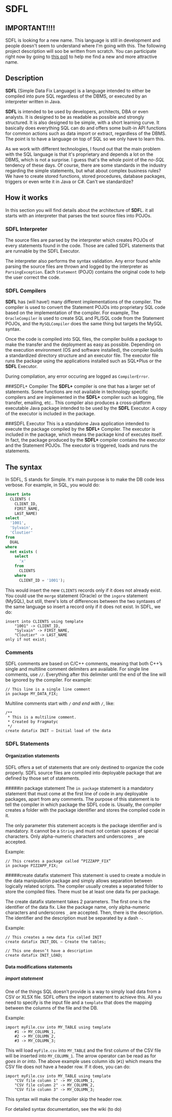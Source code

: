 # SDFL
## IMPORTANT!!!!
SDFL is looking for a new name. This language is still in development and people doesn't seem to understand where I'm going with this. The following project description will soo be written from scratch. You can participate right now by going to <a href="http://goo.gl/krpCeT" target="_blank">this poll</a> to help me find a new and more attractive name.

## Description 
**SDFL** (Simple Data Fix Language) is a language intended to either be compiled into pure SQL regardless of the DBMS, or executed by an interpreter written in Java.

**SDFL** is intended to be used by developers, architects, DBA or even analysts. It is designed to be as readable as possible and strongly structured. It is also designed to be simple, with a short learning curve. It basically does everything SQL can do and offers some built-in API functions for common actions such as data import or extract, regardless of the DBMS. The point is to have a language on top of SQL so we only have to learn this. 

As we work with different technologies, I found out that the main problem with the SQL language is that it's proprietary and depends a lot on the DBMS, which is not a surprise. I guess that's the whole point of the *no-SQL* tendency of these days. Of course, there are some standards in the industry regarding the simple statements, but what about complex business rules? We have to create stored functions, stored procedures, database packages, triggers or even write it in Java or C#. Can't we standardize?

## How it works 
In this section you will find details about the architecture of **SDF**L. it all starts with an interpreter that parses the text source files into POJOs.

### SDFL Interpreter 
The source files are parsed by the interpreter which creates POJOs of every statements found in the code. Those are called SDFL statements that are runnable by the SDFL Executor.

The interpreter also performs the syntax validation. Any error found while parsing the source files are thrown and logged by the interpreter as <code>ParsingException</code>. Each <code>Statement</code> (POJO) contains the original code to help the user correct the code.

### SDFL Compilers 
**SDFL** has (will have!) many different implementations of the compiler. The compiler is used to convert the Statement POJOs into proprietary SQL code based on the implementation of the compiler. For example, The <code>OracleCompiler</code> is used to create SQL and PL/SQL code from the Statement POJOs, and the <code>MySQLCompiler</code> does the same thing but targets the MySQL syntax.

Once the code is compiled into SQL files, the compiler builds a package to make the transfer and the deployment as easy as possible. Depending on the execution environment (OS and software installed), the compiler builds a standardized directory structure and an executor file. The executor file runs the package using the applications installed such as SQL*Plus or the **SDFL** Executor.

During compilation, any error occuring are logged as <code>CompilerError</code>.

###SDFL+ Compiler 
The **SDFL+** compiler is one that has a larger set of statements. Some functions are not available in technology specific compilers and are implemented in the **SDFL+** compiler such as logging, file transfer, emailing, etc.. This compiler also produces a cross-platform executable Java package intended to be used by the **SDFL** Executor. A copy of the executor is included in the package.

###SDFL Executor 
This is a standalone Java application intended to execute the package compiled by the **SDFL+** Compiler. The executor is included in the package, which means the package kind of executes itself. In fact, the package produced by the **SDFL+** compiler contains the executor and the Statement POJOs. The executor is triggered, loads and runs the statements.

## The syntax
In SDFL, S stands for Simple. It's main purpose is to make the DB code less verbose. For example, in SQL, you would do:

```sql
insert into
  CLIENTS (
    CLIENT_ID,
    FIRST_NAME,
    LAST_NAME)
select
  '1001',
  'Sylvain',
  'Cloutier'
from 
  DUAL
where
  not exists (
    select 
      'x' 
    from 
      CLIENTS 
    where 
      CLIENT_ID = '1001');
```
This would insert the new <code>CLIENTS</code> records only if it does not already exist. You could use the <code>merge</code> statement (Oracle) or the <code>ingore</code> statement (MySQL), but still, there's lots of differences between the two syntaxes of the same language so insert a record only if it does not exist. In SDFL, we do:

```
insert into CLIENTS using template 
	"1001" -> CLIENT_ID,
	"Sylvain" -> FIRST_NAME,
	"Cloutier" -> LAST_NAME
only if not exist;
```

### Comments
SDFL comments are based on C/C++ comments, meaning that both C++’s single and multiline comment delimiters are available. For single line comments, use <code>//</code>. Everything after this delimiter until the end of the line will be ignored by the compiler. For example:

```
// This line is a single line comment
in package MY_DATA_FIX;
```

Multiline comments start with <code>/*</code> and end with <code>*/</code>, like:
```
/**
 * This is a multiline comment.
 * Created by Fragmatyc
 */
create datafix INIT – Initial load of the data
```

### SDFL Statements
#### Organization statements
SDFL offers a set of statements that are only destined to organize the code properly. SDFL source files are compiled into deployable package that are defined by those set of statements.

#####in package statement
The <code>in package</code> statement is a mandatory statement that must come at the first line of code in any deployable packages, apart from any comments. The purpose of this statement is to tell the compiler in which package the SDFL code is. Usually, the compiler creates a folder with the package identifier and stores the compiled code in it. 

The only parameter this statement accepts is the package identifier and is mandatory. It cannot be a <code>String</code> and must not contain spaces of special characters. Only alpha-numeric characters and underscores <code>_</code> are accepted.

Example:
```
// This creates a package called “PIZZAPP_FIX”
in package PIZZAPP_FIX;
```

#####create datafix statement
This statement is used to create a module in the data manipulation package and simply allows separation between logically related scripts. The compiler usually creates a separated folder to store the compiled files. There must be at least one data fix per package.

The create datafix statement takes 2 parameters. The first one is the identifier of the data fix. Like the package name, only alpha-numeric characters and underscores <code>_</code> are accepted. Then, there is the description. The identifier and the description must be separated by a dash <code>-</code>.

Example:
```
// This creates a new data fix called INIT
create datafix INIT_DDL – Create the tables;

// This one doesn’t have a description
create datafix INIT_LOAD;
```

#### Data modifications statements
##### import statement
One of the things SQL doesn’t provide is a way to simply load data from a CSV or XLSX file. SDFL offers the import statement to achieve this. All you need to specify is the input file and a <code>template</code> that does the mapping between the columns of the file and the DB.

Example:
```
import myFile.csv into MY_TABLE using template
	#1 -> MY_COLUMN_1,
	#2 -> MY_COLUMN_2,
	#3 -> MY_COLUMN_3;
```

This will load <code>myFile.csv</code> into <code>MY_TABLE</code> and the first column of the CSV file will be inserted into <code>MY_COLUMN_1</code>. The arrow operator can be read as for *goes in* or *into*. The above example uses column ids (<code>#1</code>) which means the CSV file does not have a header row. If it does, you can do:
```
import myFile.csv into MY_TABLE using template
	"CSV file column 1" -> MY_COLUMN_1,
	"CSV file column 2" -> MY_COLUMN_2,
	"CSV file column 3" -> MY_COLUMN_3;
```
This syntax will make the compiler skip the header row.

For detailed syntax documentation, see the wiki (to do)

